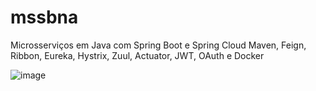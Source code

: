 # mssbna

Microsserviços em Java com Spring Boot e Spring Cloud
Maven, Feign, Ribbon, Eureka, Hystrix, Zuul, Actuator,
JWT, OAuth e Docker


![image](https://user-images.githubusercontent.com/11496647/130996867-2731929f-317f-48db-80b3-f5d1357ed2cb.png)
